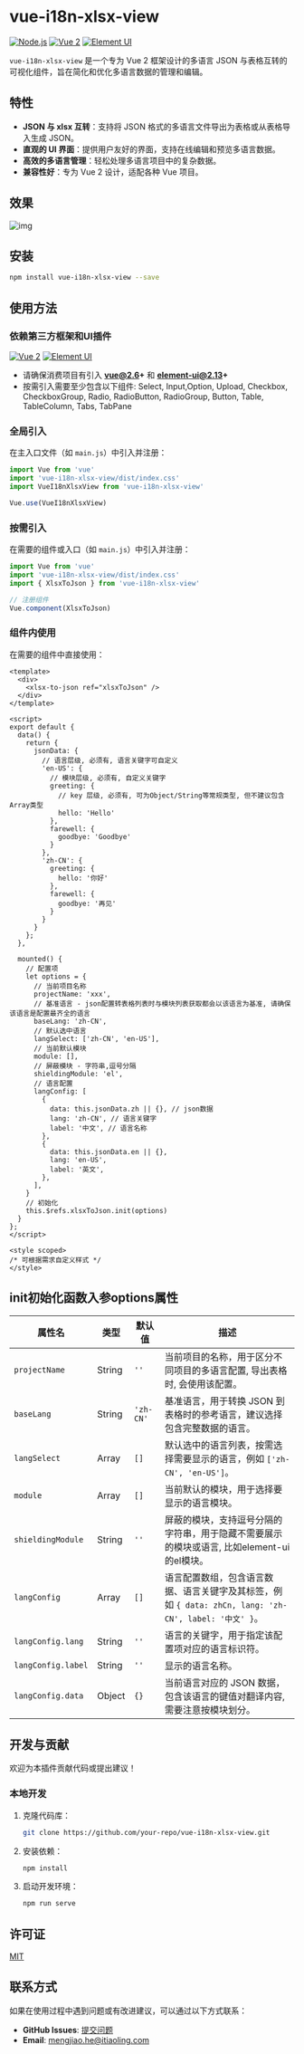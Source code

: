 # vue-i18n-xlsx-view

[![Node.js](https://img.shields.io/badge/Node.js-16%2B-blue)](https://nodejs.org/)
[![Vue 2](https://img.shields.io/badge/Vue.js-2.6%2B-brightgreen)](https://v2.vuejs.org/)
[![Element UI](https://img.shields.io/badge/Element--UI-2.13%2B-orange)](https://element.eleme.io/)

`vue-i18n-xlsx-view` 是一个专为 Vue 2 框架设计的多语言 JSON 与表格互转的可视化组件，旨在简化和优化多语言数据的管理和编辑。

## 特性

- **JSON 与 xlsx 互转**：支持将 JSON 格式的多语言文件导出为表格或从表格导入生成 JSON。
- **直观的 UI 界面**：提供用户友好的界面，支持在线编辑和预览多语言数据。
- **高效的多语言管理**：轻松处理多语言项目中的复杂数据。
- **兼容性好**：专为 Vue 2 设计，适配各种 Vue 项目。

## 效果

![img](https://private-user-images.githubusercontent.com/193553894/400344351-d7e3dcf0-2dfb-463b-a166-9dc57617f5e5.png?jwt=eyJhbGciOiJIUzI1NiIsInR5cCI6IkpXVCJ9.eyJpc3MiOiJnaXRodWIuY29tIiwiYXVkIjoicmF3LmdpdGh1YnVzZXJjb250ZW50LmNvbSIsImtleSI6ImtleTUiLCJleHAiOjE3MzYxNTA0ODcsIm5iZiI6MTczNjE1MDE4NywicGF0aCI6Ii8xOTM1NTM4OTQvNDAwMzQ0MzUxLWQ3ZTNkY2YwLTJkZmItNDYzYi1hMTY2LTlkYzU3NjE3ZjVlNS5wbmc_WC1BbXotQWxnb3JpdGhtPUFXUzQtSE1BQy1TSEEyNTYmWC1BbXotQ3JlZGVudGlhbD1BS0lBVkNPRFlMU0E1M1BRSzRaQSUyRjIwMjUwMTA2JTJGdXMtZWFzdC0xJTJGczMlMkZhd3M0X3JlcXVlc3QmWC1BbXotRGF0ZT0yMDI1MDEwNlQwNzU2MjdaJlgtQW16LUV4cGlyZXM9MzAwJlgtQW16LVNpZ25hdHVyZT1iZjVmZjFkZjk2NjRmMzRiNTVlNjc1NjJiZjgwMjQyZDg5ZGRjOWEwMDRlZTkyMjdmMDFlNTkyZWQzNGNhYWFiJlgtQW16LVNpZ25lZEhlYWRlcnM9aG9zdCJ9.exbRqPsS_HSumh2tin0y9sIica-5QU1ByjIzE9rN0tI)

## 安装

```bash
npm install vue-i18n-xlsx-view --save
```

## 使用方法

### 依赖第三方框架和UI插件
[![Vue 2](https://img.shields.io/badge/Vue.js-2.6%2B-brightgreen)](https://v2.vuejs.org/)
[![Element UI](https://img.shields.io/badge/Element--UI-2.13%2B-orange)](https://element.eleme.io/)


- 请确保消费项目有引入 **vue@2.6+** 和 **element-ui@2.13+**
- 按需引入需要至少包含以下组件:
  Select, Input,Option, Upload, Checkbox, CheckboxGroup, Radio, RadioButton, RadioGroup, Button, Table, TableColumn, Tabs, TabPane


### 全局引入

在主入口文件（如 `main.js`）中引入并注册：

```javascript
import Vue from 'vue'
import 'vue-i18n-xlsx-view/dist/index.css'
import VueI18nXlsxView from 'vue-i18n-xlsx-view'

Vue.use(VueI18nXlsxView)
```

### 按需引入

在需要的组件或入口（如 `main.js`）中引入并注册：

```javascript
import Vue from 'vue'
import 'vue-i18n-xlsx-view/dist/index.css'
import { XlsxToJson } from 'vue-i18n-xlsx-view'

// 注册组件
Vue.component(XlsxToJson)
```

### 组件内使用

在需要的组件中直接使用：

```vue
<template>
  <div>
    <xlsx-to-json ref="xlsxToJson" />
  </div>
</template>

<script>
export default {
  data() {
    return {
      jsonData: {
        // 语言层级, 必须有, 语言关键字可自定义
        'en-US': {
          // 模块层级, 必须有, 自定义关键字
          greeting: {
            // key 层级, 必须有, 可为Object/String等常规类型, 但不建议包含Array类型
            hello: 'Hello'
          },       
          farewell: {
            goodbye: 'Goodbye'
          }
        },
        'zh-CN': {
          greeting: {
            hello: '你好'
          },          
          farewell: {
            goodbye: '再见'
          }
        }
      }
    };
  },
  
  mounted() {
    // 配置项
    let options = {
      // 当前项目名称
      projectName: 'xxx',
      // 基准语言 - json配置转表格列表时与模块列表获取都会以该语言为基准, 请确保该语言是配置最齐全的语言
      baseLang: 'zh-CN',
      // 默认选中语言
      langSelect: ['zh-CN', 'en-US'],
      // 当前默认模块
      module: [],
      // 屏蔽模块 - 字符串,逗号分隔
      shieldingModule: 'el',
      // 语言配置
      langConfig: [
        {
          data: this.jsonData.zh || {}, // json数据
          lang: 'zh-CN', // 语言关键字
          label: '中文', // 语言名称
        },
        {
          data: this.jsonData.en || {},
          lang: 'en-US',
          label: '英文',
        },
      ],
    }
    // 初始化
    this.$refs.xlsxToJson.init(options)
  }
};
</script>

<style scoped>
/* 可根据需求自定义样式 */
</style>
```

## init初始化函数入参options属性

| 属性名      | 类型     | 默认值 | 描述                                                                       |
| ----------- | -------- | ------ |--------------------------------------------------------------------------|
| `projectName`   | String    | `''`     | 当前项目的名称，用于区分不同项目的多语言配置, 导出表格时, 会使用该配置。                                   |
| `baseLang`      | String    | `'zh-CN'`| 基准语言，用于转换 JSON 到表格时的参考语言，建议选择包含完整数据的语言。                                  |
| `langSelect`    | Array     | `[]`     | 默认选中的语言列表，按需选择需要显示的语言，例如 `['zh-CN', 'en-US']`。                           |
| `module`        | Array     | `[]`     | 当前默认的模块，用于选择要显示的语言模块。                                                    |
| `shieldingModule`| String   | `''`     | 屏蔽的模块，支持逗号分隔的字符串，用于隐藏不需要展示的模块或语言, 比如element-ui的el模块。                     |
| `langConfig`    | Array     | `[]`     | 语言配置数组，包含语言数据、语言关键字及其标签，例如 `{ data: zhCn, lang: 'zh-CN', label: '中文' }`。 |
| `langConfig.lang`| String   | `''`     | 语言的关键字，用于指定该配置项对应的语言标识符。                                                 |
| `langConfig.label`| String  | `''`     | 显示的语言名称。                                                                 |
| `langConfig.data`| Object   | `{}`     | 当前语言对应的 JSON 数据，包含该语言的键值对翻译内容, 需要注意按模块划分。                                |

## 开发与贡献

欢迎为本插件贡献代码或提出建议！

### 本地开发

1. 克隆代码库：
   ```bash
   git clone https://github.com/your-repo/vue-i18n-xlsx-view.git
   ```
2. 安装依赖：
   ```bash
   npm install
   ```
3. 启动开发环境：
   ```bash
   npm run serve
   ```

## 许可证

[MIT](LICENSE)

## 联系方式

如果在使用过程中遇到问题或有改进建议，可以通过以下方式联系：

- **GitHub Issues**: [提交问题](https://github.com/hemengjiao/vue-i18n-xlsx-view/issues)
- **Email**: mengjiao.he@itiaoling.com
